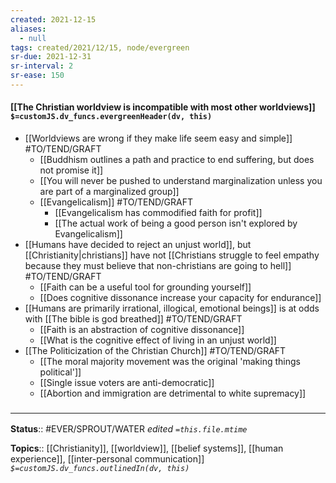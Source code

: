 ```yaml
---
created: 2021-12-15 
aliases:
  - null
tags: created/2021/12/15, node/evergreen
sr-due: 2021-12-31
sr-interval: 2
sr-ease: 150
---
```


#### [[The Christian worldview is incompatible with most other worldviews]] `$=customJS.dv_funcs.evergreenHeader(dv, this)`

- [[Worldviews are wrong if they make life seem easy and simple]] #TO/TEND/GRAFT 
	- [[Buddhism outlines a path and practice to end suffering, but does not promise it]]
	- [[You will never be pushed to understand marginalization unless you are part of a marginalized group]]
	- [[Evangelicalism]] #TO/TEND/GRAFT 
		- [[Evangelicalism has commodified faith for profit]]
		- [[The actual work of being a good person isn't explored by Evangelicalism]]
- [[Humans have decided to reject an unjust world]], but [[Christianity|christians]] have not [[Christians struggle to feel empathy because they must believe that non-christians are going to hell]] #TO/TEND/GRAFT 
	- [[Faith can be a useful tool for grounding yourself]]
	- [[Does cognitive dissonance increase your capacity for endurance]]
- [[Humans are primarily irrational, illogical, emotional beings]] is at odds with [[The bible is god breathed]] #TO/TEND/GRAFT 
	- [[Faith is an abstraction of cognitive dissonance]]
	- [[What is the cognitive effect of living in an unjust world]]
- [[The Politicization of the Christian Church]] #TO/TEND/GRAFT 
	- [[The moral majority movement was the original 'making things political']]
	- [[Single issue voters are anti-democratic]]
	- [[Abortion and immigration are detrimental to white supremacy]]

### <hr class="footnote"/>

**Status**:: #EVER/SPROUT/WATER 
*edited `=this.file.mtime`*

**Topics**::  [[Christianity]], [[worldview]], [[belief systems]], [[human experience]], [[inter-personal communication]]
*`$=customJS.dv_funcs.outlinedIn(dv, this)`*
